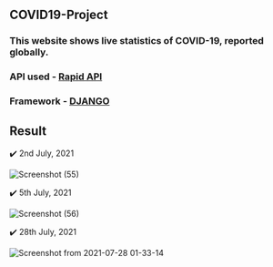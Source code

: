 ## COVID19-Project

### This website shows live statistics of COVID-19, reported globally.

### API used - [Rapid API](https://rapidapi.com/api-sports/api/covid-193)

### Framework - [DJANGO](https://www.djangoproject.com/)

## Result

✔️ 2nd July, 2021

![Screenshot (55)](https://user-images.githubusercontent.com/79074310/124335274-6a121480-dbb7-11eb-9285-d314d82fee5e.png)

✔️ 5th July, 2021

![Screenshot (56)](https://user-images.githubusercontent.com/79074310/124523645-932fe080-de15-11eb-96e5-c2ebd78abce8.png)

✔️ 28th July, 2021

![Screenshot from 2021-07-28 01-33-14](https://user-images.githubusercontent.com/79074310/127220002-6329e2d4-2e20-4bf6-a2d2-429086307be8.png)


